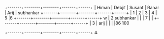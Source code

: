 +-------+--------+--------+-------+------+
| Himan | Debjit | Susant | Ranar | Arij | subhankar
+-------+--------+--------+-------+------+
|    1   |      2  | 3       |  4     |  5    |6
+-------+--------+--------+-------+------+ w
|    2    subhankar      |        |        |    7
   |      |
+-------+--------+--------+-------+------+
|     3  | arij       |        |       |      |86
                                               100

+-------+--------+--------+-------+------+
4.       